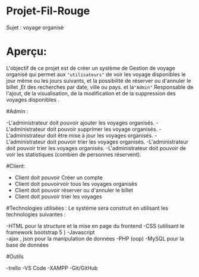 # Projet-Fil-Rouge
Sujet : voyage organisé

# Aperçu:

 L'objectif de ce projet est de créer un système de Gestion de voyage organisé qui permet aux 
 ``"utilisateurs"`` de voir les voyage disponibles  le jour même ou les jours suivants, et la possibilité de réserver ou d'annuler le billet ,Et des recherches par date, ville ou pays. et la``"Admin"``  Responsable de l'ajout, de la visualisation, de la modification et de la suppression des voyages disponibles .

#Admin  :

-L'administrateur doit pouvoir ajouter  les voyages organisés.
-L'administrateur doit pouvoir supprimer les voyage organisés.
-L'administrateur doit être  mise à jour les voyages organisés.
-L'administrateur doit pouvoir trier  les voyages organisés.
-L'administrateur doit pouvoir trier  les voyages organisés.
-L'administrateur doit pouvoir  de voir les statistiques (combien de personnes réservent).


#Client:

- Client  doit pouvoir Créer un compte
- Client  doit pouvoirvoir tous les voyages organisés 
- Client  doit pouvoir réserver ou d'annuler le billet 
- Client  doit pouvoir trier  les voyages 

#Technologies utilisées :
Le système sera construit en utilisant les technologies suivantes :

-HTML pour la structure et la mise en page du frontend
-CSS (utilisant le framework  bootstrap 5 ) 
-Javascript  
-ajax , json pour la manipulation de données
-PHP (oop)
-MySQL pour la base de données

#Outils

-trello 
-VS Code
-XAMPP
-Git/GitHub
